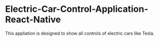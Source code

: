 # Electric-Car-Control-Application-React-Native
This appliation is designed to show all controls of electric cars like Tesla.

